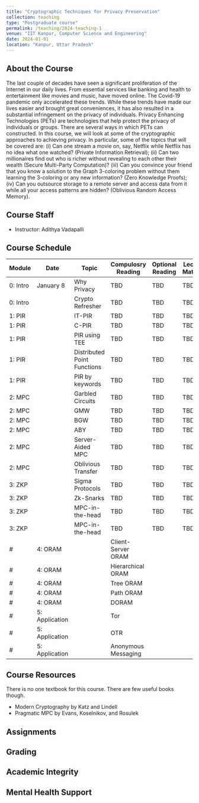 ```yaml
---
title: "Cryptographic Techniques for Privacy Preservation"
collection: teaching
type: "Postgraduate course"
permalink: /teaching/2024-teaching-1
venue: "IIT Kanpur, Computer Science and Engineering"
date: 2024-01-01
location: "Kanpur, Uttar Pradesh"
---
```

About the Course
-------------------------
The last couple of decades have seen a significant proliferation of the Internet in our daily lives. From essential services like banking and health to entertainment like movies and music, have moved online. The Covid-19 pandemic only accelerated these trends. While these trends have made our lives easier and brought great conveniences, it has also resulted in a substantial infringement on the privacy of individuals. Privacy Enhancing Technologies (PETs) are technologies that help protect the privacy of individuals or groups. There are several ways in which PETs can constructed. In this course, we will look at some of the cryptographic approaches to achieving privacy. In particular, some of the topics that will be covered are: (i) Can one stream a movie on, say, Netflix while Netflix has no idea what one watched? (Private Information Retrieval); (ii) Can two millionaires find out who is richer without revealing to each other their wealth (Secure Multi-Party Computation)? (iii) Can you convince your friend that you know a solution to the Graph 3-coloring problem without them learning the 3-coloring or any new information? (Zero Knowledge Proofs); (iv) Can you outsource storage to a remote server and access data from it while all your access patterns are hidden? (Oblivious Random Access Memory).


Course Staff
-----------------------
- Instructor: Adithya Vadapalli


Course Schedule
------------------------------

| Module | Date | Topic | Compulosry Reading | Optional Reading | Lecture Material |
|----------|----------|----------|---------| ----------| --------|
| 0: Intro | January 8 | Why Privacy | TBD | TBD | TBD |
| 0: Intro |           | Crypto Refresher | TBD | TBD | TBD | 
| 1: PIR   |           | IT-PIR           | TBD | TBD | TBD | 
| 1: PIR   |           | C-PIR            | TBD | TBD | TBD |
| 1: PIR   |           | PIR using TEE    | TBD | TBD | TBD |
| 1: PIR   |           | Distributed Point Functions| TBD | TBD | TBD |
| 1: PIR   |           | PIR by keywords    | TBD | TBD | TBD |
| 2: MPC   |           | Garbled Circuits   | TBD | TBD | TBD |
| 2: MPC   |           | GMW                | TBD | TBD | TBD |
| 2: MPC   |           | BGW                | TBD | TBD | TBD |
| 2: MPC   |           | ABY                | TBD | TBD | TBD |
| 2: MPC   |           | Server-Aided MPC   | TBD | TBD | TBD |
| 2: MPC   |           | Oblivious Transfer | TBD | TBD | TBD |
| 3: ZKP   |           | Sigma Protocols    | TBD | TBD | TBD |
| 3: ZKP   |           | Zk-Snarks          | TBD | TBD | TBD |
| 3: ZKP   |           | MPC-in-the-head    | TBD | TBD | TBD |
| 3: ZKP   |           | MPC-in-the-head    | TBD | TBD | TBD |
#| 4: ORAM  |           | Client-Server ORAM |     |     |     |
#| 4: ORAM  |           | Hierarchical ORAM  |     |     |     |
#| 4: ORAM  |           | Tree ORAM          |     |     |     |
#| 4: ORAM  |           | Path ORAM          |     |     |     |
#| 4: ORAM  |           | DORAM              |     |     |     |
#| 5: Application|      | Tor                |     |     |     |
#| 5: Application|      | OTR                |     |     |     |
#| 5: Application|      | Anonymous Messaging|     |     |     |

Course Resources
------------------------
There is no one textbook for this course. There are few useful books though. 
- Modern Cryptography by Katz and Lindell
- Pragmatic MPC by Evans, Koselnikov, and Rosulek

Assignments
----------------------------


Grading
-----------------------------

Academic Integrity
---------------------------

Mental Health Support
---------------------------
